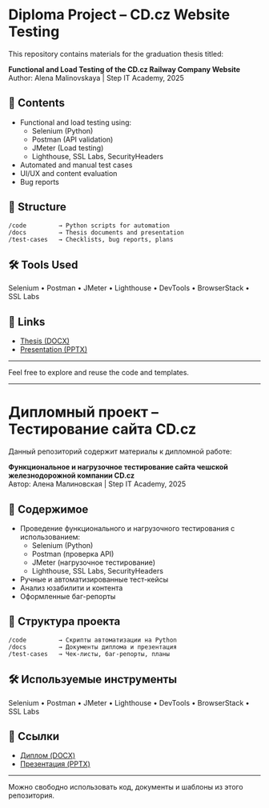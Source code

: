 # Diploma Project – CD.cz Website Testing

This repository contains materials for the graduation thesis titled:

**Functional and Load Testing of the CD.cz Railway Company Website**  
Author: Alena Malinovskaya | Step IT Academy, 2025

## 📄 Contents

- Functional and load testing using:
  - Selenium (Python)
  - Postman (API validation)
  - JMeter (Load testing)
  - Lighthouse, SSL Labs, SecurityHeaders
- Automated and manual test cases
- UI/UX and content evaluation
- Bug reports

## 📁 Structure

```
/code         → Python scripts for automation
/docs         → Thesis documents and presentation
/test-cases   → Checklists, bug reports, plans
```

## 🛠 Tools Used

Selenium • Postman • JMeter • Lighthouse • DevTools • BrowserStack • SSL Labs

## 🔗 Links

- [Thesis (DOCX)](docs/My_diplom_RU.pdf)
- [Presentation (PPTX)](docs/presentation.pptx)

---

Feel free to explore and reuse the code and templates.

---

# Дипломный проект – Тестирование сайта CD.cz

Данный репозиторий содержит материалы к дипломной работе:

**Функциональное и нагрузочное тестирование сайта чешской железнодорожной компании CD.cz**  
Автор: Алена Малиновская | Step IT Academy, 2025

## 📄 Содержимое

- Проведение функционального и нагрузочного тестирования с использованием:
  - Selenium (Python)
  - Postman (проверка API)
  - JMeter (нагрузочное тестирование)
  - Lighthouse, SSL Labs, SecurityHeaders
- Ручные и автоматизированные тест-кейсы
- Анализ юзабилити и контента
- Оформленные баг-репорты

## 📁 Структура проекта

```
/code         → Скрипты автоматизации на Python
/docs         → Документы диплома и презентация
/test-cases   → Чек-листы, баг-репорты, планы
```

## 🛠 Используемые инструменты

Selenium • Postman • JMeter • Lighthouse • DevTools • BrowserStack • SSL Labs

## 🔗 Ссылки

- [Диплом (DOCX)](docs/My_diplom_EN.docx)
- [Презентация (PPTX)](docs/presentation.pptx)

---

Можно свободно использовать код, документы и шаблоны из этого репозитория.
